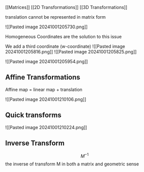 [[Matrices]] [[2D Transformations]] [[3D Transformations]]

translation cannot be represented in matrix form

![[Pasted image 20241001205730.png]]

Homogeneous Coordinates are the solution to this issue 

We add a third coordinate (w-coordinate)
![[Pasted image 20241001205816.png]]
![[Pasted image 20241001205825.png]]

![[Pasted image 20241001205954.png]]

## Affine Transformations 

Affine map = linear map + translation 

![[Pasted image 20241001210106.png]]

## Quick transforms
![[Pasted image 20241001210224.png]]

## Inverse Transform

$$M^{-1}$$
the inverse of transform M in both a matrix and geometric sense 